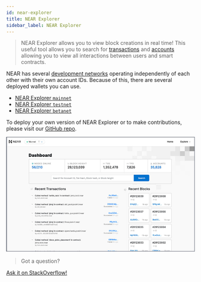 ```yaml
---
id: near-explorer
title: NEAR Explorer
sidebar_label: NEAR Explorer
---
```


> NEAR Explorer allows you to view block creations in real time! This useful tool allows you to search for [transactions](/docs/concepts/transaction) and [accounts](/docs/concepts/account) allowing you to view all interactions between users and smart contracts.

NEAR has several [development networks](https://docs.near.org/docs/roles/developer/networks) operating independently of each other with their own account IDs. Because of this, there are several deployed wallets you can use.

* [NEAR Explorer `mainnet`](https://explorer.near.org)
* [NEAR Explorer `testnet`](https://explorer.testnet.near.org)
* [NEAR Explorer `betanet`](https://explorer.betanet.near.org)

To deploy your own version of NEAR Explorer or to make contributions, please visit our [GitHub repo](https://github.com/near/near-explorer).

![NEAR Explorer](/docs/assets/near-explorer.jpg)

>Got a question?
<a href="https://stackoverflow.com/questions/tagged/nearprotocol">
  <h8>Ask it on StackOverflow!</h8></a>
